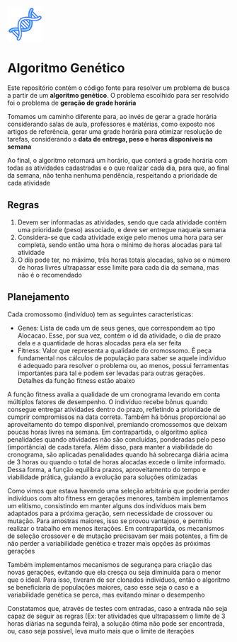 <img src="/images/gene.png" alt="Ícone de uma fita dupla de DNA, para exemplificar o genético" width=80/>

# Algoritmo Genético 

<p>Este repositório contém o código fonte para resolver um problema de busca a partir de um <strong>algoritmo genético</strong>. O problema escolhido para ser resolvido foi o problema de <strong>geração de grade horária</strong></p>

<p>Tomamos um caminho diferente para, ao invés de gerar a grade horária considerando salas de aula, professores e matérias, como exposto nos artigos de referência, gerar uma grade horária para otimizar resolução de tarefas, considerando a <strong>data de entrega, peso e horas disponíveis na semana</strong></p>

<p>Ao final, o algoritmo retornará um horário, que conterá a grade horária com todas as atividades cadastradas e o que realizar cada dia, para que, ao final da semana, não tenha nenhuma pendência, respeitando a prioridade de cada atividade</p>

## Regras
<ol>
    <li>Devem ser informadas as atividades, sendo que cada atividade contém uma prioridade (peso) associado, e deve ser entregue naquela semana</li>
    <li>Considera-se que cada atividade exige pelo menos uma hora para ser completa, sendo então uma hora o mínimo de horas alocadas para tal atividade</li>
    <li>O dia pode ter, no máximo, três horas totais alocadas, salvo se o número de horas livres ultrapassar esse limite para cada dia da semana, mas não é o recomendado</li>
    <!-- <li></li>
    <li></li>
    <li></li> -->
</ol>

## Planejamento

<p>Cada cromossomo (indivíduo) tem as seguintes características:</p>

<ul>
<li>Genes: Lista de cada um de seus genes, que correspondem ao tipo Alocacao. Esse, por sua vez, contém o id da atividade, o dia de prazo dela e a quantidade de horas alocadas para ela ser feita</li>
<li>Fitness: Valor que representa a qualidade do cromossomo. É peça fundamental nos cálculos de população para saber se aquele indivíduo é adequado para resolver o problema ou, ao menos, possui ferramentas importantes para tal e podem ser levadas para outras gerações. Detalhes da função fitness estão abaixo</li>
</ul>

<p>A função fitness avalia a qualidade de um cronograma levando em conta múltiplos fatores de desempenho. O indivíduo recebe bônus quando consegue entregar atividades dentro do prazo, refletindo a prioridade de cumprir compromissos na data correta. Também há bônus proporcional ao aproveitamento do tempo disponível, premiando cromossomos que deixam poucas horas livres na semana. Em contrapartida, o algoritmo aplica penalidades quando atividades não são concluídas, ponderadas pelo peso (importância) de cada tarefa. Além disso, para manter a viabilidade do cronograma, são aplicadas penalidades quando há sobrecarga diária acima de 3 horas ou quando o total de horas alocadas excede o limite informado. Dessa forma, a função equilibra prazos, aproveitamento do tempo e viabilidade prática, guiando a evolução para soluções otimizadas</p>

<p>Como vimos que estava havendo uma seleção arbitrária que poderia perder indivíduos com alto fitness em gerações menores, também implementamos um elitismo, consistindo em manter alguns dos indivíduos mais bem adaptados para a próxima geração, sem necessidade de crossover ou mutação. Para amostras maiores, isso se provou vantajoso, e permitiu realizar o trabalho em menos iterações. Em contrapartida, os mecanismos de seleção crossover e de mutação precisavam ser mais potentes, a fim de não perder a variabilidade genética e trazer mais opções às próximas gerações</p>

<p>Também implementamos mecanismos de segurança para criação das novas gerações, evitando que ela cresça ou seja diminuída para o menor que o ideal. Para isso, tiveram de ser clonados indivíduos, então o algoritmo se beneficiaria de populações maiores, caso esse seja o caso e a variabilidade genética se perca, mas evitando minar o desempenho</p>

<p>Constatamos que, através de testes com entradas, caso a entrada não seja capaz de seguir as regras (Ex: ter atividades que ultrapassem o limite de 3 horas diárias na segunda feira), a solução ótima não pode ser encontrada, ou, caso seja possível, leva muito mais que o limite de iterações</p>
